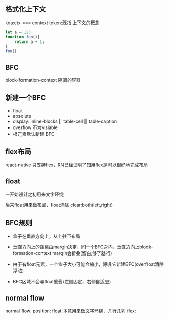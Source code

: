 ## 格式化上下文
koa:ctx === context
token:泛指
上下文的概念
```js
let a = 123
function foo(){
    return a + 1;
}
foo()
```
## BFC
block-formation-context
隔离的容器

## 新建一个BFC
- float
- absolute
- display: inline-blocks || table-cell || table-caption
- overflow 不为visiable
- 根元素默认新建 BFC



## flex布局
react-native 只支持flex，RN已经证明了知用flex是可以很好地完成布局


## float
一开始设计之初用来文字环绕


后来float用来做布局，float清除
clear:both(left,right)



## BFC规则
- 盒子在垂直方向上，从上往下布局
- 垂直方向上的距离由margin决定，同一个BFC之内，垂直方向上block-formation-context margin会折叠(留白,够了就行)

- 由于有float元素，一个盒子大小可能会缩小，除非它新建BFC(overfloat清除浮动)
- BFC区域不会与float重叠(左侧固定，右侧自适应)


## normal flow
normal flow:
position:
float:本意用来做文字环绕，几行几列
flex: